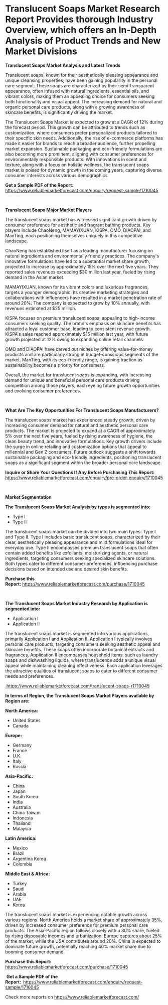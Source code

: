 <p><h1>Translucent Soaps Market Research Report Provides thorough Industry Overview, which offers an In-Depth Analysis of Product Trends and New Market Divisions</h1></p><p><strong>Translucent Soaps Market Analysis and Latest Trends</strong></p>
<p><p>Translucent soaps, known for their aesthetically pleasing appearance and unique cleansing properties, have been gaining popularity in the personal care segment. These soaps are characterized by their semi-transparent appearance, often infused with natural ingredients, essential oils, and vibrant colors, making them an appealing choice for consumers seeking both functionality and visual appeal. The increasing demand for natural and organic personal care products, along with a growing awareness of skincare benefits, is significantly driving the market.</p><p>The Translucent Soaps Market is expected to grow at a CAGR of 12% during the forecast period. This growth can be attributed to trends such as customization, where consumers prefer personalized products tailored to their specific skin needs. Additionally, the rise of e-commerce platforms has made it easier for brands to reach a broader audience, further propelling market expansion. Sustainable packaging and eco-friendly formulations are also becoming more prominent, aligning with consumer preferences for environmentally responsible products. With innovations in scent and texture, along with a focus on holistic wellness, the translucent soaps market is poised for dynamic growth in the coming years, capturing diverse consumer interests across various demographics.</p></p>
<p><strong>Get a Sample PDF of the Report:&nbsp;</strong> <a href="https://www.reliablemarketforecast.com/enquiry/request-sample/1710045?utm_campaign=1832&utm_medium=2&utm_source=Github&utm_content=ia&utm_term=10012025&utm_id=translucent-soaps">https://www.reliablemarketforecast.com/enquiry/request-sample/1710045</a></p>
<p>&nbsp;</p>
<p><strong>Translucent Soaps Major Market Players</strong></p>
<p><p>The translucent soaps market has witnessed significant growth driven by consumer preference for aesthetic and fragrant bathing products. Key players include ChaoNeng, MAMAYIXUAN, KISPA, OMO, DIAOPAI, and ManTing, each positioning themselves uniquely in this competitive landscape.</p><p>ChaoNeng has established itself as a leading manufacturer focusing on natural ingredients and environmentally friendly practices. The company's innovative formulations have led to a substantial market share growth, projected to increase by approximately 15% over the next five years. They reported sales revenues exceeding $30 million last year, fueled by rising demand in the Asian market.</p><p>MAMAYIXUAN, known for its vibrant colors and luxurious fragrances, targets a younger demographic. Its creative marketing strategies and collaborations with influencers have resulted in a market penetration rate of around 20%. The company is expected to grow by 10% annually, with revenues estimated at $25 million.</p><p>KISPA focuses on premium translucent soaps, appealing to high-income consumers seeking quality. The brand's emphasis on skincare benefits has attracted a loyal customer base, leading to consistent revenue growth. KISPA's sales reached approximately $15 million last year, with future growth projected at 12% owing to expanding online retail channels.</p><p>OMO and DIAOPAI have carved out niches by offering value-for-money products and are particularly strong in budget-conscious segments of the market. ManTing, with its eco-friendly range, is gaining traction as sustainability becomes a priority for consumers.</p><p>Overall, the market for translucent soaps is expanding, with increasing demand for unique and beneficial personal care products driving competition among these players, each eyeing future growth opportunities and evolving consumer preferences.</p></p>
<p>&nbsp;</p>
<p><strong>What Are The Key Opportunities For Translucent Soaps Manufacturers?</strong></p>
<p><p>The translucent soaps market has experienced steady growth, driven by increasing consumer demand for natural and aesthetic personal care products. The market is projected to expand at a CAGR of approximately 5% over the next five years, fueled by rising awareness of hygiene, the clean beauty trend, and innovative formulations. Key growth drivers include the surge in online retailing and customization options that appeal to millennial and Gen Z consumers. Future outlook suggests a shift towards sustainable packaging and eco-friendly ingredients, positioning translucent soaps as a significant segment within the broader personal care landscape.</p></p>
<p><strong>Inquire or Share Your Questions If Any Before Purchasing This Report:</strong> <a href="https://www.reliablemarketforecast.com/enquiry/pre-order-enquiry/1710045?utm_campaign=1832&utm_medium=2&utm_source=Github&utm_content=ia&utm_term=10012025&utm_id=translucent-soaps">https://www.reliablemarketforecast.com/enquiry/pre-order-enquiry/1710045</a></p>
<p>&nbsp;</p>
<p><strong>Market Segmentation</strong></p>
<p><strong>The Translucent Soaps Market Analysis by types is segmented into:</strong></p>
<p><ul><li>Type I</li><li>Type II</li></ul></p>
<p><p>The translucent soaps market can be divided into two main types: Type I and Type II. Type I includes basic translucent soaps, characterized by their clear, aesthetically pleasing appearance and mild formulations ideal for everyday use. Type II encompasses premium translucent soaps that often contain added benefits like exfoliants, moisturizing agents, or natural ingredients, targeting consumers seeking specialized skincare solutions. Both types cater to different consumer preferences, influencing purchase decisions based on intended use and desired skin benefits.</p></p>
<p><strong>Purchase this Report:&nbsp;</strong><a href="https://www.reliablemarketforecast.com/purchase/1710045?utm_campaign=1832&utm_medium=2&utm_source=Github&utm_content=ia&utm_term=10012025&utm_id=translucent-soaps">https://www.reliablemarketforecast.com/purchase/1710045</a></p>
<p>&nbsp;</p>
<p><strong>The Translucent Soaps Market Industry Research by Application is segmented into:</strong></p>
<p><ul><li>Application I</li><li>Application II</li></ul></p>
<p><p>The translucent soaps market is segmented into various applications, primarily Application I and Application II. Application I typically involves personal care products, targeting consumers seeking aesthetic appeal and skincare benefits. These soaps often incorporate botanical extracts and fragrances. Application II encompasses household items, such as laundry soaps and dishwashing liquids, where translucence adds a unique visual appeal while maintaining cleaning effectiveness. Each application leverages the attractive qualities of translucent soaps to cater to different consumer needs and preferences.</p></p>
<p><a href="https://www.reliablemarketforecast.com/translucent-soaps-r1710045?utm_campaign=1832&utm_medium=2&utm_source=Github&utm_content=ia&utm_term=10012025&utm_id=translucent-soaps">&nbsp;https://www.reliablemarketforecast.com/translucent-soaps-r1710045</a></p>
<p><strong>In terms of Region, the Translucent Soaps Market Players available by Region are:</strong></p>
<p>
    <p> <strong> North America: </strong>
        <ul>
            <li>United States</li>
            <li>Canada</li>
        </ul>
        </p> 
    <p> <strong> Europe: </strong>
        <ul>
            <li>Germany</li>
            <li>France</li>
            <li>U.K.</li>
            <li>Italy</li>
            <li>Russia</li>
        </ul>
        </p> 
    <p> <strong> Asia-Pacific: </strong>
        <ul>
            <li>China</li>
            <li>Japan</li>
            <li>South Korea</li>
            <li>India</li>
            <li>Australia</li>
            <li>China Taiwan</li>
            <li>Indonesia</li>
            <li>Thailand</li>
            <li>Malaysia</li>
        </ul>
        </p> 
    <p> <strong> Latin America: </strong>
        <ul>
            <li>Mexico</li>
            <li>Brazil</li>
            <li>Argentina Korea</li>
            <li>Colombia</li>
        </ul>
        </p> 
    <p> <strong> Middle East & Africa: </strong>
        <ul>
            <li>Turkey</li>
            <li>Saudi</li>
            <li>Arabia</li>
            <li>UAE</li>
            <li>Korea</li>
        </ul>
    </p>
    </p>
<p><p>The translucent soaps market is experiencing notable growth across various regions. North America holds a market share of approximately 35%, driven by increased consumer preference for premium personal care products. The Asia-Pacific region follows closely with a 30% share, fueled by rising disposable incomes and urbanization. Europe captures about 25% of the market, while the USA contributes around 20%. China is expected to dominate future growth, potentially reaching 40% market share due to booming consumer demand.</p></p>
<p><strong>Purchase this Report: </strong><a href="https://www.reliablemarketforecast.com/purchase/1710045?utm_campaign=1832&utm_medium=2&utm_source=Github&utm_content=ia&utm_term=10012025&utm_id=translucent-soaps">https://www.reliablemarketforecast.com/purchase/1710045</a></p>
<p>&nbsp;<strong>Get a Sample PDF of the Report:&nbsp;&nbsp;</strong><a href="https://www.reliablemarketforecast.com/enquiry/request-sample/1710045?utm_campaign=1832&utm_medium=2&utm_source=Github&utm_content=ia&utm_term=10012025&utm_id=translucent-soaps">https://www.reliablemarketforecast.com/enquiry/request-sample/1710045</a></p>
<p><strong></strong></p>
<p>Check more reports on <a href="https://www.reliablemarketforecast.com/?utm_campaign=1832&utm_medium=2&utm_source=Github&utm_content=ia&utm_term=10012025&utm_id=translucent-soaps">https://www.reliablemarketforecast.com/</a></p>